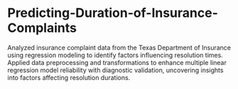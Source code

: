 # Predicting-Duration-of-Insurance-Complaints
Analyzed insurance complaint data from the Texas Department of Insurance using regression modeling to identify factors influencing resolution times. Applied data preprocessing and transformations to enhance multiple linear regression model reliability with diagnostic validation, uncovering insights into factors affecting resolution durations.
